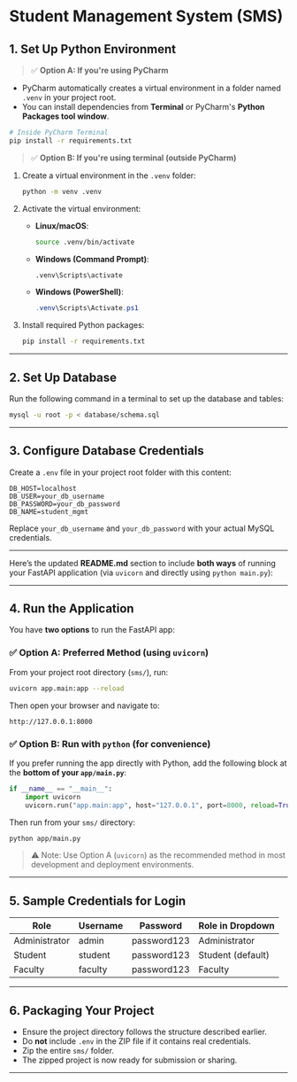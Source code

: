 # Student Management System (SMS)

## 1. Set Up Python Environment

> ✅ **Option A: If you're using PyCharm**

* PyCharm automatically creates a virtual environment in a folder named `.venv` in your project root.
* You can install dependencies from **Terminal** or PyCharm's **Python Packages tool window**.

```bash
# Inside PyCharm Terminal
pip install -r requirements.txt
```

> ✅ **Option B: If you're using terminal (outside PyCharm)**

1. Create a virtual environment in the `.venv` folder:

   ```bash
   python -m venv .venv
   ```

2. Activate the virtual environment:

   * **Linux/macOS**:

     ```bash
     source .venv/bin/activate
     ```
   * **Windows (Command Prompt)**:

     ```cmd
     .venv\Scripts\activate
     ```
   * **Windows (PowerShell)**:

     ```powershell
     .venv\Scripts\Activate.ps1
     ```

3. Install required Python packages:

   ```bash
   pip install -r requirements.txt
   ```

---

## 2. Set Up Database

Run the following command in a terminal to set up the database and tables:

```bash
mysql -u root -p < database/schema.sql
```

---

## 3. Configure Database Credentials

Create a `.env` file in your project root folder with this content:

```
DB_HOST=localhost
DB_USER=your_db_username
DB_PASSWORD=your_db_password
DB_NAME=student_mgmt
```

Replace `your_db_username` and `your_db_password` with your actual MySQL credentials.

---

Here’s the updated **README.md** section to include **both ways** of running your FastAPI application (via `uvicorn` and directly using `python main.py`):

---

## 4. Run the Application

You have **two options** to run the FastAPI app:

### ✅ Option A: Preferred Method (using `uvicorn`)

From your project root directory (`sms/`), run:

```bash
uvicorn app.main:app --reload
```

Then open your browser and navigate to:

```
http://127.0.0.1:8000
```

### ✅ Option B: Run with `python` (for convenience)

If you prefer running the app directly with Python, add the following block at the **bottom of your `app/main.py`**:

```python
if __name__ == "__main__":
    import uvicorn
    uvicorn.run("app.main:app", host="127.0.0.1", port=8000, reload=True)
```

Then run from your `sms/` directory:

```bash
python app/main.py
```

> ⚠️ Note: Use Option A (`uvicorn`) as the recommended method in most development and deployment environments.

---



## 5. Sample Credentials for Login

| Role          | Username | Password    | Role in Dropdown  |
| ------------- | -------- | ----------- | ----------------- |
| Administrator | admin    | password123 | Administrator     |
| Student       | student  | password123 | Student (default) |
| Faculty       | faculty  | password123 | Faculty           |

---

## 6. Packaging Your Project

* Ensure the project directory follows the structure described earlier.
* Do **not** include `.env` in the ZIP file if it contains real credentials.
* Zip the entire `sms/` folder.
* The zipped project is now ready for submission or sharing.

---

